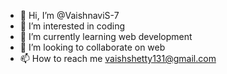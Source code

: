 - 👋 Hi, I’m @VaishnaviS-7
- 👀 I’m interested in coding
- 🌱 I’m currently learning web development
- 💞️ I’m looking to collaborate on web
- 📫 How to reach me vaishshetty131@gmail.com

<!---
VaishnaviS-7/VaishnaviS-7 is a ✨ special ✨ repository because its `README.md` (this file) appears on your GitHub profile.
You can click the Preview link to take a look at your changes.
--->
